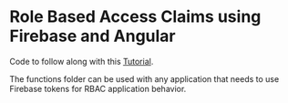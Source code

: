 # Role Based Access Claims using Firebase and Angular

Code to follow along with this [Tutorial](https://www.toptal.com/firebase/role-based-firebase-authentication).

The functions folder can be used with any application that needs to use Firebase tokens for RBAC application behavior.
